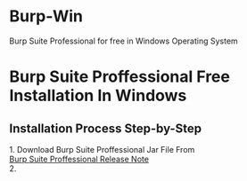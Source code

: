 <h1> Burp-Win </h1>
<p> Burp Suite Professional for free in Windows Operating System</p> 

# Burp Suite Proffessional Free Installation In Windows 
<h2> Installation Process Step-by-Step</h2>
 1. Download Burp Suite Proffessional Jar File From <br>
     <a href=" https://portswigger.net/burp/releases#professional ">Burp Suite Proffessional Release Note </a> <br>
 2.    
